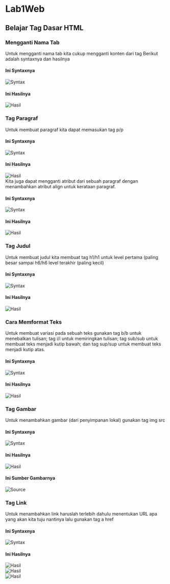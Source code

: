 # Lab1Web

## Belajar Tag Dasar HTML

### Mengganti Nama Tab
Untuk mengganti nama tab kita cukup mengganti konten dari tag <title></title>
Berikut adalah syntaxnya dan hasilnya <br>
#### Ini Syntaxnya
![Syntax](screenshot/Tab2.png) <br>
#### Ini Hasilnya
![Hasil](screenshot/Tab1.png)<br>

### Tag Paragraf
Untuk membuat paragraf kita dapat memasukan tag p/p <br>
#### Ini Syntaxnya
![Syntax](screenshot/Paragraf2.png) <br>
#### Ini Hasilnya
![Hasil](screenshot/Paragraf1.png) <br>
Kita juga dapat mengganti atribut dari sebuah paragraf dengan menambahkan 
atribut align untuk kerataan paragraf. <br>
#### Ini Syntaxnya
![Syntax](screenshot/Paragraf4.png) <br>
#### Ini Hasilnya
![Hasil](screenshot/Paragraf3.png) <br>

### Tag Judul
Untuk membuat judul kita membuat tag h1/h1 untuk level pertama (paling 
besar sampai h6/h6 level terakhir (paling kecil) <br>
#### Ini Syntaxnya
![Syntax](screenshot/Judul2.png) <br>
#### Ini Hasilnya
![Hasil](screenshot/Judul1.png) <br>

### Cara Memformat Teks
Untuk membuat variasi pada sebuah teks gunakan tag b/b untuk menebalkan 
tulisan; tag i/i untuk memiringkan tulisan; tag sub/sub untuk membuat teks menjadi kutip bawah; dan
tag sup/sup untuk membuat teks menjadi kutip atas. <br>
#### Ini Syntaxnya
![Syntax](screenshot/Format2.png) <br>
#### Ini Hasilnya
![Hasil](screenshot/Format1.png) <br>

### Tag Gambar
Untuk menambahkan gambar (dari penyimpanan lokal) gunakan tag img src <br>
#### Ini Syntaxnya
![Syntax](screenshot/Gambar3.png) <br>
#### Ini Hasilnya
![Hasil](screenshot/Gambar1.png) <br>
#### Ini Sumber Gambarnya
![Source](screenshot/Gambar2.png) <br>

### Tag Link
Untuk menambahkan link haruslah terlebih dahulu menentukan URL apa yang akan 
kita tuju nantinya lalu gunakan tag a href <br>
#### Ini Syntaxnya
![Syntax](screenshot/Link4.png) <br>
#### Ini Hasilnya
![Hasil](screenshot/Link1.png) <br>
![Hasil](screenshot/Link2.png) <br>
![Hasil](screenshot/Link3.png) <br>